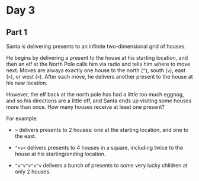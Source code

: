 # Day 3

## Part 1

Santa is delivering presents to an infinite two-dimensional grid of houses.

He begins by delivering a present to the house at his starting location, and then an elf at the
North Pole calls him via radio and tells him where to move next. Moves are always exactly one house
to the north (`^`), south (`v`), east (`>`), or west (`<`). After each move, he delivers another
present to the house at his new location.

However, the elf back at the north pole has had a little too much eggnog, and so his directions
are a little off, and Santa ends up visiting some houses more than once. How many houses receive
at least one present?

For example:

- `>` delivers presents to 2 houses: one at the starting location, and one to the east.

- `^>v<` delivers presents to 4 houses in a square, including twice to the house at his
starting/ending location.

- `^v^v^v^v^v` delivers a bunch of presents to some very lucky children at only 2 houses.
